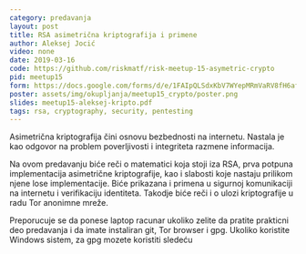 ```yaml
---
category: predavanja
layout: post
title: RSA asimetrična kriptografija i primene
author: Aleksej Jocić
video: none
date: 2019-03-16
code: https://github.com/riskmatf/risk-meetup-15-asymetric-crypto
pid: meetup15
form: https://docs.google.com/forms/d/e/1FAIpQLSdxKbV7WYepMRmVaRV8fH6af38cyCkznFLxr8HXxAQoM33NFA/viewform?usp=sf_link
poster: assets/img/okupljanja/meetup15_crypto/poster.png
slides: meetup15-aleksej-kripto.pdf
tags: rsa, cryptography, security, pentesting
---
```

Asimetrična kriptografija čini osnovu bezbednosti na internetu.
Nastala je kao odgovor na problem poverljivosti i integriteta razmene informacija.

Na ovom predavanju biće reči o matematici koja stoji iza RSA,
prva potpuna implementacija asimetrične kriptografije,
kao i slabosti koje nastaju prilikom njene lose implementacije.
Biće prikazana i primena u sigurnoj komunikaciji na internetu i verifikaciju identiteta.
Takodje biće reči i o ulozi kriptografije u radu Tor anonimne mreže.

Preporucuje se da ponese laptop racunar ukoliko zelite da pratite prakticni
deo predavanja i da imate instaliran git, Tor browser i gpg.
Ukoliko koristite Windows sistem, za gpg mozete koristiti sledeću

